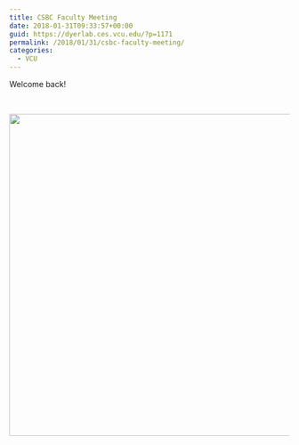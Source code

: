 ```yaml
---
title: CSBC Faculty Meeting
date: 2018-01-31T09:33:57+00:00
guid: https://dyerlab.ces.vcu.edu/?p=1171
permalink: /2018/01/31/csbc-faculty-meeting/
categories:
  - VCU
---
```

Welcome back!

&nbsp;

[<img class="aligncenter size-large wp-image-1172" src="https://dyerlab.bio.vcu.edu/wp-content/uploads/sites/4831/2018/01/Screen-Shot-2018-01-31-at-9.32.27-AM-1024x772.png" alt="" width="768" height="579" srcset="wp-content/uploads/2018/01/Screen-Shot-2018-01-31-at-9.32.27-AM-1024x772.png 1024w, wp-content/uploads/2018/01/Screen-Shot-2018-01-31-at-9.32.27-AM-300x226.png 300w, wp-content/uploads/2018/01/Screen-Shot-2018-01-31-at-9.32.27-AM-768x579.png 768w, wp-content/uploads/2018/01/Screen-Shot-2018-01-31-at-9.32.27-AM-1568x1182.png 1568w" sizes="(max-width: 768px) 100vw, 768px" />](https://docs.google.com/presentation/d/e/2PACX-1vT5-6BHd6dg01zpZrhDpNZAzU1nSdt09IE4h5EamdFcbaKSf9IIYArpwups7omq3sCG_xsQ0-Rc0bk3/pub?start=false&loop=false&delayms=3000)